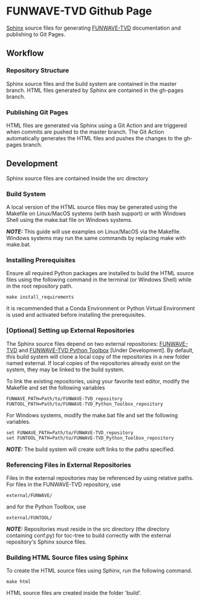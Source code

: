 # FUNWAVE-TVD Github Page

[Sphinx](https://www.sphinx-doc.org/en/master/index.html) source files for generating [FUNWAVE-TVD](https://github.com/fengyanshi/FUNWAVE-TVD) documentation and publishing to Git Pages. 

## Workflow
 
### Repository Structure  
Sphinx source files and the build system are contained in the master branch. HTML files generated by Sphinx are contained in the gh-pages branch.

### Publishing Git Pages
HTML files are generated via Sphinx using a Git Action and are triggered when commits are pushed to the master branch. The Git Action automatically generates the HTML files and pushes the changes to the gh-pages branch. 

## Development
Sphinx source files are contained inside the src directory 

### Build System
A local version of the HTML source files may be generated using the Makefile on Linux/MacOS systems (with bash support) or with Windows Shell using the make.bat file on Windows systems. 

**_NOTE:_** This guide will use examples on Linux/MacOS via the Makefile. Windows systems may run the same commands by replacing make with make.bat.

### Installing Prerequisites
Ensure all required Python packages are installed to build the HTML source files using the following command in the terminal (or Windows Shell) while in the root repository path.

```
make install_requirements
```

It is recommended that a Conda Environment or Python Virtual Environment is used and activated before installing the prerequisites.

### [Optional] Setting up External Repositories  
The Sphinx source files depend on two external repositories: [FUNWAVE-TVD](https://github.com/fengyanshi/FUNWAVE-TVD) and [FUNWAVE-TVD Python Toolbox](https://github.com/mayhl/FUNWAVE-TVD-Python-Tools) [Under Development]. By default, this build system will clone a local copy of the repositories in a new folder named external. If local copies of the repositories already exist on the system, they may be linked to the build system. 

To link the existing repositories, using your favorite text editor, modify the Makefile and set the following variables 

```
FUNWAVE_PATH=Path/to/FUNWAVE-TVD_repository
FUNTOOL_PATH=Path/to/FUNWAVE-TVD_Python_Toolbox_repository
```
 
For Windows systems, modify the make.bat file and set the following variables.

```
set FUNWAVE_PATH=Path/to/FUNWAVE-TVD_repository
set FUNTOOL_PATH=Path/to/FUNWAVE-TVD_Python_Toolbox_repository
```

**_NOTE:_** The build system will create soft links to the paths specified. 

### Referencing Files in External Repositories
Files in the external repositories may be referenced by using relative paths. For files in the FUNWAVE-TVD repository, use

```
external/FUNWAVE/
```

and for the Python Toolbox, use

```
external/FUNTOOL/
```

**_NOTE:_** Repositories must reside in the src directory (the directory containing conf.py) for toc-tree to build correctly with the external repository's Sphinx source files.

### Building HTML Source files using Sphinx 

To create the HTML source files using Sphinx, run the following command.

```
make html
```

HTML source files are created inside the folder 'build'.